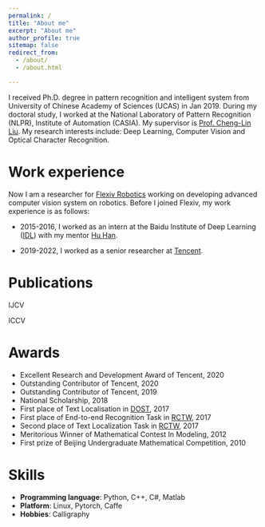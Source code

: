 ```yaml
---
permalink: /
title: "About me"
excerpt: "About me"
author_profile: true
sitemap: false
redirect_from: 
  - /about/
  - /about.html

---
```


I received Ph.D. degree in pattern recognition and intelligent system from University of Chinese Academy of Sciences (UCAS) in Jan 2019. 
During my doctoral study, I worked at the National Laboratory of Pattern Recognition (NLPR), Institute of Automation (CASIA).
My supervisor is [Prof. Cheng-Lin Liu](http://www.nlpr.ia.ac.cn/liucl/).
My research interests include: Deep Learning, Computer Vision and Optical Character Recognition.

Work experience
======
Now I am a researcher for [Flexiv Robotics](https://www.flexiv.com) working on developing advanced computer vision system on robotics.
Before I joined Flexiv, my work experience is as follows:

- 2015-2016, I worked as an intern at the Baidu Institute of Deep Learning ([IDL](http://research.baidu.com/)) with my mentor [Hu Han](https://ancientmooner.github.io/).

- 2019-2022, I worked as a senior researcher at [Tencent](https://www.tencent.com/).


Publications
======
IJCV

ICCV




Awards
==
- Excellent Research and Development Award of Tencent, 2020
- Outstanding Contributor of Tencent, 2020
- Outstanding Contributor of Tencent, 2019
- National Scholarship, 2018
- First place of Text Localisation in [DOST](https://ieeexplore.ieee.org/document/8270167), 2017
- First place of End-to-end Recognition Task in [RCTW](https://ieeexplore.ieee.org/document/8270164), 2017
- Second place of Text Localization Task in [RCTW](https://ieeexplore.ieee.org/document/8270164), 2017
- Meritorious Winner of Mathematical Contest In Modeling, 2012
- First prize of Beijing Undergraduate Mathematical Competition, 2010


Skills
==
- **Programming language**: Python, C++, C#, Matlab
- **Platform**: Linux, Pytorch, Caffe
- **Hobbies**: Calligraphy

